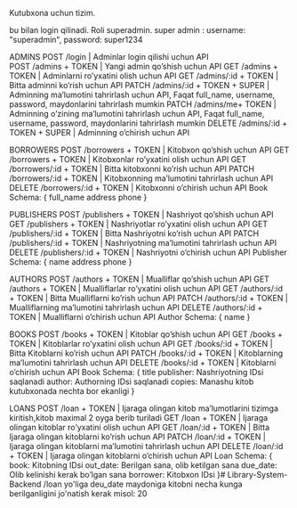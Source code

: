 Kutubxona uchun tizim.


bu bilan login qilinadi. Roli superadmin.
super admin :
    username: "superadmin",
    password: super1234


ADMINS
POST /login | Adminlar login qilishi uchun API    
POST /admins + TOKEN | Yangi admin qo’shish uchun API
GET /admins + TOKEN | Adminlarni ro’yxatini olish uchun API
GET /admins/:id + TOKEN | Bitta adminni ko’rish uchun API
PATCH /admins/:id + TOKEN + SUPER | Adminning ma’lumotini tahrirlash uchun API, Faqat full_name, username, password, maydonlarini tahrirlash mumkin
PATCH /admins/me+ TOKEN | Adminning o’zining ma’lumotini tahrirlash uchun API, Faqat full_name, username, password, maydonlarini tahrirlash mumkin
DELETE /admins/:id + TOKEN + SUPER | Adminning o’chirish uchun API

BORROWERS
POST /borrowers + TOKEN | Kitobxon qo’shish uchun API
GET /borrowers + TOKEN | Kitobxonlar ro’yxatini olish uchun API
GET /borrowers/:id + TOKEN | Bitta kitobxonni ko’rish uchun API
PATCH /borrowers/:id + TOKEN | Kitobxonning ma’lumotini tahrirlash uchun API
DELETE /borrowers/:id + TOKEN | Kitobxonni o’chirish uchun API
Book Schema: {
    full_name
    address
    phone
}

PUBLISHERS
POST /publishers + TOKEN | Nashriyot qo’shish uchun API
GET /publishers + TOKEN | Nashriyotlar ro’yxatini olish uchun API
GET /publishers/:id + TOKEN | Bitta Nashriyotni ko’rish uchun API
PATCH /publishers/:id + TOKEN | Nashriyotning ma’lumotini tahrirlash uchun API
DELETE /publishers/:id + TOKEN | Nashriyotni o’chirish uchun API
Publisher Schema: {
    name
    address
    phone
}

AUTHORS
POST /authors + TOKEN | Mualliflar qo’shish uchun API
GET /authors + TOKEN | Mualliflarlar ro’yxatini olish uchun API
GET /authors/:id + TOKEN | Bitta Mualliflarni ko’rish uchun API
PATCH /authors/:id + TOKEN | Mualliflarning ma’lumotini tahrirlash uchun API
DELETE /authors/:id + TOKEN | Mualliflarni o’chirish uchun API
Author Schema: {
    name
}

BOOKS
POST /books + TOKEN | Kitoblar qo’shish uchun API
GET /books + TOKEN | Kitoblarlar ro’yxatini olish uchun API
GET /books/:id + TOKEN | Bitta Kitoblarni ko’rish uchun API
PATCH /books/:id + TOKEN | Kitoblarning ma’lumotini tahrirlash uchun API
DELETE /books/:id + TOKEN | Kitoblarni o’chirish uchun API
Book Schema: {
    title
    publisher: Nashriyotning IDsi saqlanadi
    author: Authorning IDsi saqlanadi
    copies: Manashu kitob kutubxonada nechta bor ekanligi
}

LOANS
POST /loan + TOKEN | Ijaraga olingan kitob ma’lumotlarini tizimga kiritish,kitob maximal 2 oyga berib turiladi
GET /loan + TOKEN | Ijaraga olingan kitoblar ro’yxatini olish uchun API
GET /loan/:id + TOKEN | Bitta Ijaraga olingan kitoblarni ko’rish uchun API
PATCH /loan/:id + TOKEN | Ijaraga olingan kitoblarni ma’lumotini tahrirlash uchun API
DELETE /loan/:id + TOKEN | Ijaraga olingan kitoblarni o’chirish uchun API
Loan Schema: {
    book: Kitobning IDsi
    out_date: Berilgan sana, olib ketilgan sana
    due_date: Olib kelinishi kerak bo’lgan sana
    borrower: Kitobxon IDsi
}# Library-System-Backend
/loan yo'liga deu_date maydoniga kitobni necha kunga berilganligini jo'natish kerak misol: 20
